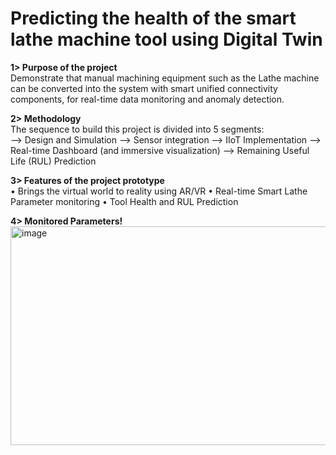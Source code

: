 # Predicting the health of the smart lathe machine tool using Digital Twin 

**1> Purpose of the project**<br>
Demonstrate that manual machining equipment such as the Lathe machine can be converted into the system with smart unified connectivity components, for real-time data monitoring and anomaly detection. 


**2> Methodology**<br> 
The sequence to build this project is divided into 5 segments: <br>
	--> Design and Simulation 
	--> Sensor integration 
	--> IIoT Implementation 
	--> Real-time Dashboard (and immersive visualization) 
	--> Remaining Useful Life (RUL) Prediction 

**3> Features of the project prototype** <br> 
•	Brings the virtual world to reality using AR/VR 
•	Real-time Smart Lathe Parameter monitoring 
•	Tool Health and RUL Prediction 

**4> Monitored Parameters!** <br>
<img src="https://user-images.githubusercontent.com/132473727/236009509-c7f031a4-c228-470c-9760-9e716a6b5d22.png" alt="image" width="600" height="350">







